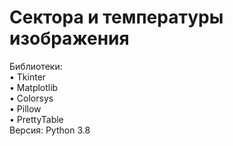 # Сектора и температуры изображения

Библиотеки:  
  • Tkinter  
  • Matplotlib  
  • Colorsys  
  • Pillow  
  • PrettyTable  
Версия: Python 3.8  
 
